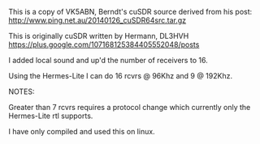 This is a copy of VK5ABN, Berndt's cuSDR source
derived from his post: http://www.ping.net.au/20140126_cuSDR64src.tar.gz

This is originally cuSDR written by Hermann, DL3HVH
https://plus.google.com/107168125384405552048/posts

I added local sound and up'd the number of receivers to 16.

Using the Hermes-Lite I can do 16 rcvrs @ 96Khz and 9 @ 192Khz.

NOTES:

Greater than 7 rcvrs requires a protocol change which currently only
the Hermes-Lite rtl supports.

I have only compiled and used this on linux.
